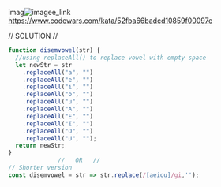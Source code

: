 imag![image](https://github.com/user-attachments/assets/ba6b6807-50f2-481b-953e-e9ce49078d86)e_link
https://www.codewars.com/kata/52fba66badcd10859f00097e 

// SOLUTION //
```javascript
function disemvowel(str) {
  //using replaceAll() to replace vowel with empty space
  let newStr = str
    .replaceAll("a", "")
    .replaceAll("e", "")
    .replaceAll("i", "")
    .replaceAll("o", "")
    .replaceAll("u", "")
    .replaceAll("A", "")
    .replaceAll("E", "")
    .replaceAll("I", "")
    .replaceAll("O", "")
    .replaceAll("U", "");
  return newStr;
}
              //   OR   //
// Shorter version 
const disemvowel = str => str.replace(/[aeiou]/gi,'');
```

